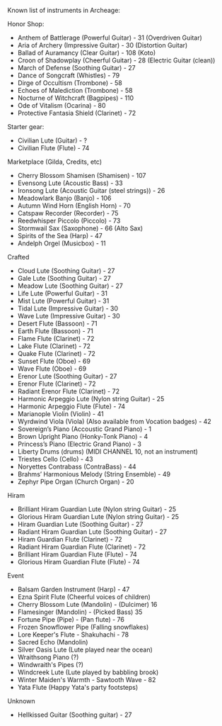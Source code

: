 Known list of instruments in Archeage:

Honor Shop:

* Anthem of Battlerage (Powerful Guitar) - 31 (Overdriven Guitar)
* Aria of Archery (Impressive Guitar) - 30 (Distortion Guitar)
* Ballad of Auramancy (Clear Guitar) - 108 (Koto)
* Croon of Shadowplay (Cheerful Guitar) - 28 (Electric Guitar (clean))
* March of Defense (Soothing Guitar) - 27
* Dance of Songcraft (Whistles) - 79
* Dirge of Occultism (Trombone) - 58
* Echoes of Malediction (Trombone) - 58
* Nocturne of Witchcraft (Bagpipes) - 110
* Ode of Vitalism (Ocarina) - 80
* Protective Fantasia Shield (Clarinet) - 72

Starter gear:

* Civilian Lute (Guitar) - ?
* Civilian Flute (Flute) - 74

Marketplace (Gilda, Credits, etc)

* Cherry Blossom Shamisen (Shamisen) - 107
* Evensong Lute (Acoustic Bass) - 33
* Ironsong Lute (Acoustic Guitar (steel strings)) - 26
* Meadowlark Banjo (Banjo) - 106
* Autumn Wind Horn (English Horn) - 70
* Catspaw Recorder (Recorder) - 75
* Reedwhisper Piccolo (Piccolo) - 73
* Stormwail Sax (Saxophone) - 66 (Alto Sax)
* Spirits of the Sea (Harp) - 47
* Andelph Orgel (Musicbox) - 11

Crafted

* Cloud Lute (Soothing Guitar) - 27
* Gale Lute (Soothing Guitar) - 27
* Meadow Lute (Soothing Guitar) - 27
* Life Lute (Powerful Guitar) - 31
* Mist Lute (Powerful Guitar) - 31
* Tidal Lute (Impressive Guitar) - 30
* Wave Lute (Impressive Guitar) - 30
* Desert Flute (Bassoon) - 71
* Earth Flute (Bassoon) - 71
* Flame Flute (Clarinet) - 72
* Lake Flute (Clarinet) - 72
* Quake Flute (Clarinet) - 72
* Sunset Flute (Oboe) - 69
* Wave Flute (Oboe) - 69
* Erenor Lute (Soothing Guitar) - 27
* Erenor Flute (Clarinet) - 72
* Radiant Erenor Flute (Clarinet) - 72
* Harmonic Arpeggio Lute (Nylon string Guitar) - 25
* Harmonic Arpeggio Flute (Flute) - 74
* Marianople Violin (Violin) - 41
* Wyrdwind Viola (Viola) (Also available from Vocation badges) - 42
* Sovereign’s Piano (Accoustic Grand Piano) - 1
* Brown Upright Piano (Honky-Tonk Piano) - 4
* Princess’s Piano (Electric Grand Piano) - 3
* Liberty Drums (drums) (MIDI CHANNEL 10, not an instrument)
* Triestes Cello (Cello) - 43
* Noryettes Contrabass (ContraBass) - 44
* Brahms’ Harmonious Melody (String Ensemble) - 49
* Zephyr Pipe Organ (Church Organ) - 20

Hiram

* Brilliant Hiram Guardian Lute (Nylon string Guitar) - 25
* Glorious Hiram Guardian Lute (Nylon string Guitar) - 25
* Hiram Guardian Lute (Soothing Guitar) - 27
* Radiant Hiram Guardian Lute (Soothing Guitar) - 27
* Hiram Guardian Flute (Clarinet) - 72
* Radiant Hiram Guardian Flute (Clarinet) - 72
* Brilliant Hiram Guardian Flute (Flute) - 74
* Glorious Hiram Guardian Flute (Flute) - 74

Event

* Balsam Garden Instrument (Harp) - 47
* Ezna Spirit Flute (Cheerful voices of children)
* Cherry Blossom Lute (Mandolin) - (Dulcimer) 16
* Flamesinger (Mandolin) - (Picked Bass) 35
* Fortune Pipe (Pipe) - (Pan flute) - 76
* Frozen Snowflower Pipe (Falling snowflakes)
* Lore Keeper's Flute - Shakuhachi - 78
* Sacred Echo (Mandolin)
* Silver Oasis Lute (Lute played near the ocean)
* Wraithsong Piano (?)
* Windwraith's Pipes (?)
* Windcreek Lute (Lute played by babbling brook)
* Winter Maiden's Warmth - Sawtooth Wave - 82
* Yata Flute (Happy Yata's party footsteps)

Unknown
* Hellkissed Guitar (Soothing guitar) - 27
